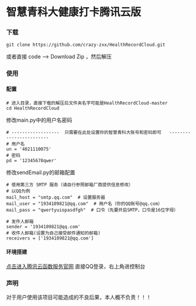 # 智慧青科大健康打卡腾讯云版

### 下载
```
git clone https://github.com/crazy-zxx/HealthRecordCloud.git
```
或者直接 code --> Download Zip ，然后解压

### 使用

#### 配置

```
# 进入目录，直接下载的解压后文件夹名字可能是HealthRecordCloud-master
cd HealthRecordCloud
```
修改main.py中的用户名密码
```
# ------------------  只需要在此处设置你的智慧青科大账号和密码即可   ------------------------
# 用户名
un = '4021110075'
# 密码
pd = '12345678qwer'
```
修改sendEmail.py的邮箱配置
```
# 使用第三方 SMTP 服务（请自行参照邮箱厂商提供信息修改）
# 以QQ为例
mail_host = "smtp.qq.com"  # 设置服务器
mail_user = "1934109821@qq.com"  # 用户名（你的QQ账号@qq.com）
mail_pass = "qwertyuiopasdfgh"  # 口令（先要开启SMTP，口令是16位字母）

# 发件人邮箱
sender = '1934109821@qq.com'
# 收件人邮箱(设置为自己接受邮件通知的邮箱)
receivers = ['1934109821@qq.com']
```

#### 环境搭建
[点击进入腾讯云函数服务官网](https://cloud.tencent.com/product/scf)
直接QQ登录，右上角进控制台


### 声明
对于用户使用该项目可能造成的不良后果，本人概不负责！！！